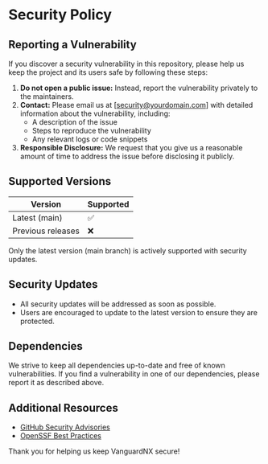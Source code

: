 # Security Policy

## Reporting a Vulnerability

If you discover a security vulnerability in this repository, please help us keep the project and its users safe by following these steps:

1. **Do not open a public issue:** Instead, report the vulnerability privately to the maintainers.
2. **Contact:** Please email us at [security@yourdomain.com] with detailed information about the vulnerability, including:
   - A description of the issue
   - Steps to reproduce the vulnerability
   - Any relevant logs or code snippets
3. **Responsible Disclosure:** We request that you give us a reasonable amount of time to address the issue before disclosing it publicly.

## Supported Versions

| Version          | Supported          |
|------------------|-------------------|
| Latest (main)    | :white_check_mark: |
| Previous releases| :x:               |

Only the latest version (main branch) is actively supported with security updates.

## Security Updates

- All security updates will be addressed as soon as possible.
- Users are encouraged to update to the latest version to ensure they are protected.

## Dependencies

We strive to keep all dependencies up-to-date and free of known vulnerabilities. If you find a vulnerability in one of our dependencies, please report it as described above.

## Additional Resources

- [GitHub Security Advisories](https://github.com/api-ace/VanguardNX/security/advisories)
- [OpenSSF Best Practices](https://bestpractices.coreinfrastructure.org/)

Thank you for helping us keep VanguardNX secure!
